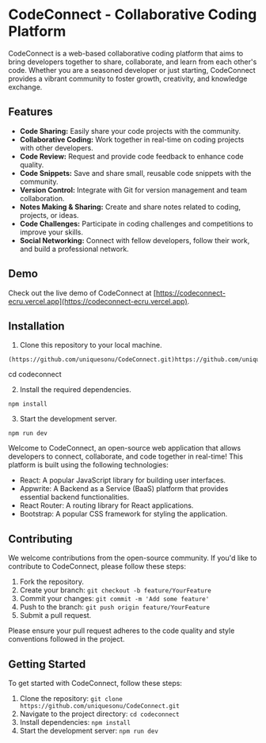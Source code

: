 # CodeConnect - Collaborative Coding Platform

CodeConnect is a web-based collaborative coding platform that aims to bring developers together to share, collaborate, and learn from each other's code. Whether you are a seasoned developer or just starting, CodeConnect provides a vibrant community to foster growth, creativity, and knowledge exchange.

## Features

- **Code Sharing:** Easily share your code projects with the community.
- **Collaborative Coding:** Work together in real-time on coding projects with other developers.
- **Code Review:** Request and provide code feedback to enhance code quality.
- **Code Snippets:** Save and share small, reusable code snippets with the community.
- **Version Control:** Integrate with Git for version management and team collaboration.
- **Notes Making & Sharing:** Create and share notes related to coding, projects, or ideas.
- **Code Challenges:** Participate in coding challenges and competitions to improve your skills.
- **Social Networking:** Connect with fellow developers, follow their work, and build a professional network.

## Demo

Check out the live demo of CodeConnect at [https://codeconnect-ecru.vercel.app](https://codeconnect-ecru.vercel.app).

## Installation

1. Clone this repository to your local machine.

```code
(https://github.com/uniquesonu/CodeConnect.git)https://github.com/uniquesonu/CodeConnect.git
```
cd codeconnect

2. Install the required dependencies.
```code
npm install
```

3. Start the development server.
```code
npm run dev
```

Welcome to CodeConnect, an open-source web application that allows developers to connect, collaborate, and code together in real-time! This platform is built using the following technologies:

- React: A popular JavaScript library for building user interfaces.
- Appwrite: A Backend as a Service (BaaS) platform that provides essential backend functionalities.
- React Router: A routing library for React applications.
- Bootstrap: A popular CSS framework for styling the application.

## Contributing

We welcome contributions from the open-source community. If you'd like to contribute to CodeConnect, please follow these steps:

1. Fork the repository.
2. Create your branch: `git checkout -b feature/YourFeature`
3. Commit your changes: `git commit -m 'Add some feature'`
4. Push to the branch: `git push origin feature/YourFeature`
5. Submit a pull request.

Please ensure your pull request adheres to the code quality and style conventions followed in the project.

## Getting Started

To get started with CodeConnect, follow these steps:

1. Clone the repository: `git clone https://github.com/uniquesonu/CodeConnect.git`
2. Navigate to the project directory: `cd codeconnect`
3. Install dependencies: `npm install`
4. Start the development server: `npm run dev`

